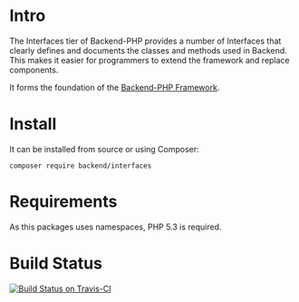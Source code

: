 Intro
=====

The Interfaces tier of Backend-PHP provides a number of Interfaces that clearly defines and documents the classes and methods used in Backend. This makes it easier for programmers to extend the framework and replace components.

It forms the foundation of the [Backend-PHP Framework](https://github.com/backend/Backend-PHP).

Install
=======

It can be installed from source or using Composer:

    composer require backend/interfaces

Requirements
============

As this packages uses namespaces, PHP 5.3 is required.

Build Status
============
[![Build Status on Travis-CI](https://secure.travis-ci.org/backend/Backend-PHP-Interfaces.png?branch=master)](http://travis-ci.org/backend/Backend-PHP-Interfaces)